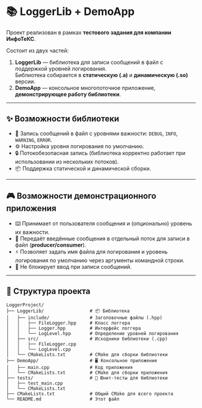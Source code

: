 # 📚 LoggerLib + DemoApp

Проект реализован в рамках **тестового задания для компании ИнфоТеКС**.

Состоит из двух частей:
1. **LoggerLib** — библиотека для записи сообщений в файл с поддержкой уровней логирования.  
   Библиотека собирается в **статическую (.a)** и **динамическую (.so)** версии.  
2. **DemoApp** — консольное многопоточное приложение, **демонстрирующее работу библиотеки**.  

---

## ✨ Возможности библиотеки
- 📝 Запись сообщений в файл с уровнями важности: `DEBUG`, `INFO`, `WARNING`, `ERROR`.
- ⚙️ Настройка уровня логирования по умолчанию.
- 🔒 Потокобезопасная запись (библиотека корректно работает при использовании из нескольких потоков).
- 📦 Поддержка статической и динамической сборки.

---

## 🎮 Возможности демонстрационного приложения
- ⌨️ Принимает от пользователя сообщения и (опционально) уровень их важности.
- 🔄 Передаёт введённые сообщения в отдельный поток для записи в файл (**producer/consumer**).
- ⚡ Позволяет задать имя файла для логирования и уровень логирования по умолчанию через аргументы командной строки.
- 🚀 Не блокирует ввод при записи сообщений.

---

## 📂 Структура проекта
```text
LoggerProject/
├── LoggerLib/                 # 📦 Библиотека
│   ├── include/               # Заголовочные файлы (.hpp)
│   │   ├── FileLogger.hpp     # Класс логгера
│   │   ├── Logger.hpp         # Интерфейс логгера
│   │   └── LogLevel.hpp       # Определение уровней логирования
│   ├── src/                   # Исходники библиотеки (.cpp)
│   │   ├── FileLogger.cpp
│   │   └── LogLevel.cpp
│   └── CMakeLists.txt         # CMake для сборки библиотеки
├── DemoApp/                   # 🖥 Консольное приложение
│   ├── main.cpp               # Код приложения
│   └── CMakeLists.txt         # CMake для сборки приложения
├── tests/                     # 🧪 Юнит-тесты для библиотеки
│   ├── test_main.cpp
│   └── CMakeLists.txt
├── CMakeLists.txt             # Общий CMake для всего проекта
└── README.md                  # Этот файл

